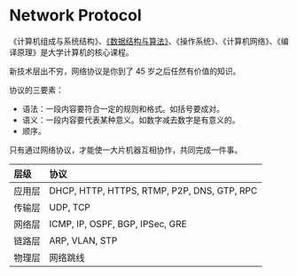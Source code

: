 # Network Protocol

《计算机组成与系统结构》、[《数据结构与算法》](algorithm/)、《操作系统》、《计算机网络》、《编译原理》是大学计算机的核心课程。

新技术层出不穷，网络协议是你到了 45 岁之后任然有价值的知识。

协议的三要素：

* 语法：一段内容要符合一定的规则和格式。如括号要成对。
* 语义：一段内容要代表某种意义。如数字减去数字是有意义的。
* 顺序。

只有通过网络协议，才能使一大片机器互相协作，共同完成一件事。

| 层级 | 协议 |
| :--- | :--- |
| 应用层 | DHCP, HTTP, HTTPS, RTMP, P2P, DNS, GTP, RPC |
| 传输层 | UDP, TCP |
| 网络层 | ICMP, IP, OSPF, BGP, IPSec, GRE |
| 链路层 | ARP, VLAN, STP |
| 物理层 | 网络跳线 |

